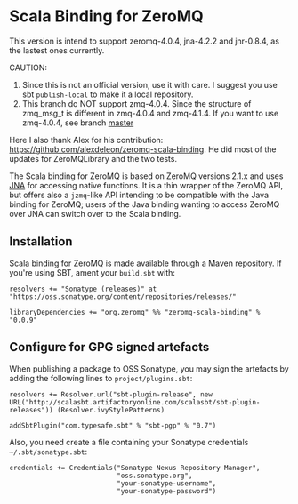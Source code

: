 # Scala Binding for ZeroMQ

This version is intend to support zeromq-4.0.4, jna-4.2.2 and jnr-0.8.4, as the lastest ones currently.

CAUTION: 
1. Since this is not an official version, use it with care. I suggest you use sbt `publish-local` to make it a local repository.
2. This branch do NOT support zmq-4.0.4. Since the structure of zmq_msg_t is different in zmq-4.0.4 and zmq-4.1.4. If you want to use zmq-4.0.4, see branch [master](https://github.com/zzxx-husky/zeromq-scala-binding/tree/master)

Here I also thank Alex for his contribution: https://github.com/alexdeleon/zeromq-scala-binding. He did most of the updates for ZeroMQLibrary and the two tests.

The Scala binding for ZeroMQ is based on ZeroMQ versions 2.1.x and uses [JNA][]
for accessing native functions. It is a thin wrapper of the ZeroMQ API, but
offers also a `jzmq`-like API intending to be compatible with the Java binding
for ZeroMQ; users of the Java binding wanting to access ZeroMQ over JNA can
switch over to the Scala binding.

[JNA]: https://github.com/twall/jna

## Installation

Scala binding for ZeroMQ is made available through a Maven repository. If
you're using SBT, ament your `build.sbt` with:

````
resolvers += "Sonatype (releases)" at "https://oss.sonatype.org/content/repositories/releases/"

libraryDependencies += "org.zeromq" %% "zeromq-scala-binding" % "0.0.9"
````

## Configure for GPG signed artefacts

When publishing a package to OSS Sonatype, you may sign the artefacts by adding
the following lines to `project/plugins.sbt`:

````
resolvers += Resolver.url("sbt-plugin-release", new URL("http://scalasbt.artifactoryonline.com/scalasbt/sbt-plugin-releases")) (Resolver.ivyStylePatterns)

addSbtPlugin("com.typesafe.sbt" % "sbt-pgp" % "0.7")
````

Also, you need create a file containing your Sonatype credentials
`~/.sbt/sonatype.sbt`:

````
credentials += Credentials("Sonatype Nexus Repository Manager",
                           "oss.sonatype.org",
                           "your-sonatype-username",
                           "your-sonatype-password")
````
